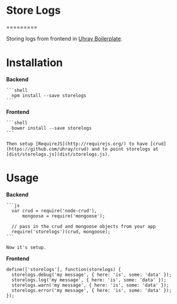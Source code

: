 # Store Logs
=========

Storing logs from frontend in [Uhray Boilerplate](https://github.com/uhray/boilerplate).

# Installation

  **Backend**

    ```shell
      npm install --save storelogs
    ```

  **Frontend**

    ```shell
      bower install --save storelogs
    ```

    Then setup [RequireJS](http://requirejs.org/) to have [crud](https://github.com/uhray/crud) and to point storelogs at [dist/storelogs.js](dist/storelogs.js).

# Usage

  **Backend**

    ```js
      var crud = require('node-crud'),
          mongoose = require('mongoose');

      // pass in the crud and mongoose objects from your app
      require('storelogs')(crud, mongoose);
    ```

    Now it's setup.

  **Frontend**

    define(['storelogs'], function(storelogs) {
      storelogs.debug('my message', { here: 'is', some: 'data' });
      storelogs.log('my message', { here: 'is', some: 'data' });
      storelogs.warn('my message', { here: 'is', some: 'data' });
      storelogs.error('my message', { here: 'is', some: 'data' });
    });
